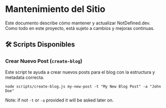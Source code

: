 # Mantenimiento del Sitio

Este documento describe cómo mantener y actualizar NotDefined.dev. Como todo en este proyecto, está sujeto a cambios y mejoras continuas.

## 🛠️ Scripts Disponibles

### Crear Nuevo Post (`create-blog`)

Este script te ayuda a crear nuevos posts para el blog con la estructura y metadata correcta.

```
node scripts/create-blog.js my-new-post -t "My New Blog Post" -a "John Doe"
```

Note: if not `-t` or `-a` provided it will be asked later on.
